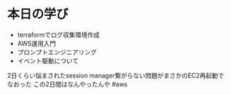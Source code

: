 # 本日の学び
- terraformでログ収集環境作成
- AWS運用入門
- プロンプトエンジニアリング
- イベント駆動について

2日くらい悩まされたsession manager繋がらない問題がまさかのEC2再起動でなおった
この2日間はなんやったんや
#aws
